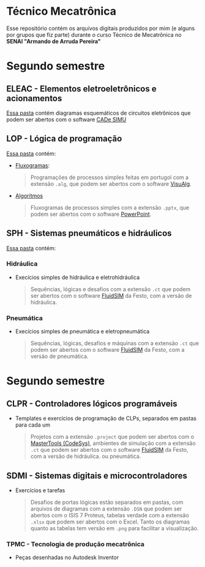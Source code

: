 # Técnico Mecatrônica
Esse repositório contém os arquivos digitais produzidos por mim (e alguns por grupos que fiz parte) durante o curso Técnico de Mecatrônica no **SENAI "Armando de Arruda Pereira"**

# Segundo semestre
## ELEAC - Elementos eletroeletrônicos e acionamentos
[Essa pasta](./Segundo%20semestre/ELEAC%20-%20Elementos%20eletroeletrônicos%20e%20acionamentos/Circuitos) contém diagramas esquemáticos de circuitos eletrônicos que podem ser abertos com o software [CADe SIMU](https://cadesimu.net)

## LOP - Lógica de programação
[Essa pasta](./Segundo%20semestre/LOP%20-%20Lógica%20de%20programação) contém:
- [Fluxogramas](./Segundo%20semestre/LOP%20-%20Lógica%20de%20programação/Fluxogramas):
    > Programações de processos simples feitas em portugol com a extensão `.alg`, que podem ser abertos com o software [VisuAlg](https://visualg3.com.br).
- [Algoritmos](./Segundo%20semestre/LOP%20-%20Lógica%20de%20programação/Fluxogramas)
    > Fluxogramas de processos simples com a extensão `.pptx`, que podem ser abertos com o software [PowerPoint](https://www.microsoft.com/microsoft-365/powerpoint).

## SPH - Sistemas pneumáticos e hidráulicos
[Essa pasta](./Segundo%20semestre/SPH%20-%20Sistemas%20pneumáticos%20e%20hidráulicos) contém:

### Hidráulica
- Execícios simples de hidráulica e eletrohidráulica
    > Sequências, lógicas e desafios com a extensão `.ct` que podem ser abertos com o software [FluidSIM](https://www.festo-didactic.com/br-pt/sistemas-de-ensino/softwares/fluidsim-3.6-portugues/fluidsim-3.6.htm?fbid=YnIucHQuNTM3LjIzLjE4LjEwMTIuNTQ0Mw) da Festo, com a versão de hidráulica.

### Pneumática

- Execícios simples de pneumática e eletropneumática
    > Sequências, lógicas, desafios e máquinas com a extensão `.ct` que podem ser abertos com o software [FluidSIM](https://www.festo-didactic.com/br-pt/sistemas-de-ensino/softwares/fluidsim-3.6-portugues/fluidsim-3.6.htm?fbid=YnIucHQuNTM3LjIzLjE4LjEwMTIuNTQ0Mw) da Festo, com a versão de pneumática.


# Segundo semestre
## CLPR - Controladores lógicos programáveis
- Templates e exercícios de programação de CLPs, separados em pastas para cada um
    > Projetos com a extensão `.project` que podem ser abertos com o [MasterTools (CodeSys)](https://www.altus.com.br/suporte#suportedownload), ambientes de simulação com a extensão `.ct` que podem ser abertos com o software [FluidSIM](https://www.festo-didactic.com/br-pt/sistemas-de-ensino/softwares/fluidsim-3.6-portugues/fluidsim-3.6.htm?fbid=YnIucHQuNTM3LjIzLjE4LjEwMTIuNTQ0Mw) da Festo, com a versão de hidráulica. ou pneumática.

## SDMI - Sistemas digitais e microcontroladores
- Exercícios e tarefas
    > Desafios de portas lógicas estão separados em pastas, com arquivos de diagramas com a extensão `.DSN` que podem ser abertos com o ISIS 7 Proteus, tabelas verdade com a extensão `.xlsx` que podem ser abertos com o Excel. Tanto os diagramas quanto as tabelas tem versão em `.png` para facilitar a visualização.

### TPMC - Tecnologia de produção mecatrônica
- Peças desenhadas no Autodesk Inventor

